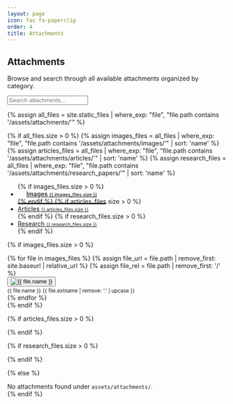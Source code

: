 ```yaml
---
layout: page
icon: fas fa-paperclip
order: 4
title: Attachments
---
```


## Attachments

Browse and search through all available attachments organized by category.

<div class="search-wrapper mb-4">
  <input id="attachment-search" type="search" placeholder="Search attachments..." class="form-control" />
</div>

{% assign all_files = site.static_files | where_exp: "file", "file.path contains '/assets/attachments/'" %}

{% if all_files.size > 0 %}
{% assign images_files = all_files | where_exp: "file", "file.path contains '/assets/attachments/images/'" | sort: 'name' %}
{% assign articles_files = all_files | where_exp: "file", "file.path contains '/assets/attachments/articles/'" | sort: 'name' %}
{% assign research_files = all_files | where_exp: "file", "file.path contains '/assets/attachments/research_papers/'" | sort: 'name' %}

<!-- Horizontal Tab Navigation -->
<div class="attachment-tabs mb-4">
  <ul class="nav nav-tabs" id="attachmentTabs" role="tablist">
    {% if images_files.size > 0 %}
    <li class="nav-item" role="presentation">
      <a class="nav-link active" id="images-tab" href="#images-content" role="tab" aria-controls="images-content" aria-selected="true">
        <i class="fas fa-image mr-2"></i>Images <span class="badge badge-secondary ml-1">{{ images_files.size }}</span>
      </a>
    </li>
    {% endif %}
    {% if articles_files.size > 0 %}
    <li class="nav-item" role="presentation">
      <a class="nav-link{% unless images_files.size > 0 %} active{% endunless %}" id="articles-tab" href="#articles-content" role="tab" aria-controls="articles-content" aria-selected="{% if images_files.size > 0 %}false{% else %}true{% endif %}">
        <i class="fas fa-file-alt mr-2"></i>Articles <span class="badge badge-secondary ml-1">{{ articles_files.size }}</span>
      </a>
    </li>
    {% endif %}
    {% if research_files.size > 0 %}
    <li class="nav-item" role="presentation">
      <a class="nav-link{% unless images_files.size > 0 or articles_files.size > 0 %} active{% endunless %}" id="research-tab" href="#research-content" role="tab" aria-controls="research-content" aria-selected="{% unless images_files.size > 0 or articles_files.size > 0 %}true{% else %}false{% endunless %}">
        <i class="fas fa-graduation-cap mr-2"></i>Research <span class="badge badge-secondary ml-1">{{ research_files.size }}</span>
      </a>
    </li>
    {% endif %}
  </ul>
</div>

<!-- Tab Content -->
<div class="tab-content" id="attachmentTabContent">
  
  {% if images_files.size > 0 %}
  <!-- Images Tab -->
  <div class="tab-pane fade show active" id="images-content" role="tabpanel" aria-labelledby="images-tab">
    <div class="row" id="images-grid">
      {% for file in images_files %}
      {% assign file_url = file.path | remove_first: site.baseurl | relative_url %}
      {% assign file_rel = file.path | remove_first: '/' %}
      <div class="col-sm-6 col-md-4 col-lg-3 mb-3">
        <div class="card attachment-item" data-search="images {{ file.name }} {{ file.extname }}" data-category="images">
          <div class="card-body p-2">
            <div class="text-center mb-2">
              <button type="button" class="btn p-0 border-0 bg-transparent" onclick="showImageModal('{{ file_rel }}', '{{ file.name }}', event)">
                <img src="{{ file_rel }}" alt="{{ file.name }}" class="img-fluid rounded attachment-thumbnail" style="max-height: 120px; object-fit: cover; cursor: pointer;" loading="lazy" />
              </button>
            </div>
            <div class="text-center">
              <small class="text-muted d-block text-truncate" title="{{ file.name }}">{{ file.name }}</small>
              <small class="text-muted">{{ file.extname | remove: '.' | upcase }}</small>
            </div>
          </div>
        </div>
      </div>
      {% endfor %}
    </div>
  </div>
  {% endif %}

  {% if articles_files.size > 0 %}
  <!-- Articles Tab -->
  <div class="tab-pane fade{% unless images_files.size > 0 %} show active{% endunless %}" id="articles-content" role="tabpanel" aria-labelledby="articles-tab">
    <div class="list-group" id="articles-list">
      {% for file in articles_files %}
      {% assign file_url = file.path | remove_first: site.baseurl | relative_url %}
      <div class="list-group-item attachment-item" data-search="articles {{ file.name }} {{ file.extname }}" data-category="articles">
        <div class="d-flex align-items-center">
          <i class="fas fa-file-pdf text-danger mr-3" style="font-size: 1.5rem;"></i>
          <div class="flex-grow-1">
            <h6 class="mb-1">
              <button type="button" class="btn btn-link text-decoration-none p-0" onclick="showPdfModal('{{ file_url }}', '{{ file.name }}', event)">{{ file.name }}</button>
            </h6>
            <small class="text-muted">{{ file.extname | remove: '.' | upcase }} file</small>
          </div>
          <div class="btn-group" role="group">
            <button type="button" class="btn btn-sm btn-outline-primary" onclick="showPdfModal('{{ file_url }}', '{{ file.name }}', event)">
              <i class="fas fa-eye mr-1"></i>Preview
            </button>
            <a href="{{ file_url }}" target="_blank" class="btn btn-sm btn-outline-secondary">
              <i class="fas fa-download mr-1"></i>Download
            </a>
          </div>
        </div>
      </div>
      {% endfor %}
    </div>
  </div>
  {% endif %}

  {% if research_files.size > 0 %}
  <!-- Research Papers Tab -->
  <div class="tab-pane fade{% unless images_files.size > 0 or articles_files.size > 0 %} show active{% endunless %}" id="research-content" role="tabpanel" aria-labelledby="research-tab">
    <div class="list-group" id="research-list">
      {% for file in research_files %}
      {% assign file_url = file.path | remove_first: site.baseurl | relative_url %}
      <div class="list-group-item attachment-item" data-search="research {{ file.name }} {{ file.extname }}" data-category="research">
        <div class="d-flex align-items-center">
          <i class="fas fa-file-pdf text-success mr-3" style="font-size: 1.5rem;"></i>
          <div class="flex-grow-1">
            <h6 class="mb-1">
              <button type="button" class="btn btn-link text-decoration-none p-0" onclick="showPdfModal('{{ file_url }}', '{{ file.name }}', event)">{{ file.name }}</button>
            </h6>
            <small class="text-muted">{{ file.extname | remove: '.' | upcase }} file</small>
          </div>
          <div class="btn-group" role="group">
            <button type="button" class="btn btn-sm btn-outline-success" onclick="showPdfModal('{{ file_url }}', '{{ file.name }}', event)">
              <i class="fas fa-eye mr-1"></i>Preview
            </button>
            <a href="{{ file_url }}" target="_blank" class="btn btn-sm btn-outline-secondary">
              <i class="fas fa-download mr-1"></i>Download
            </a>
          </div>
        </div>
      </div>
      {% endfor %}
    </div>
  </div>
  {% endif %}

</div>

{% else %}
<div class="alert alert-info" role="alert">
  <i class="fas fa-info-circle mr-2"></i>
  No attachments found under <code>assets/attachments/</code>.
</div>
{% endif %}

<!-- Image Modal -->
<div class="modal fade" id="imageModal" tabindex="-1" aria-labelledby="imageModalLabel" aria-hidden="true" style="display: none;">
  <div class="modal-dialog modal-lg modal-dialog-centered">
    <div class="modal-content">
      <div class="modal-header">
        <h5 class="modal-title" id="imageModalLabel">Image Preview</h5>
        <button type="button" class="close" data-dismiss="modal" aria-label="Close">
          <span aria-hidden="true">&times;</span>
        </button>
      </div>
      <div class="modal-body text-center">
        <div id="modalImage" class="img-fluid"></div>
      </div>
      <div class="modal-footer">
        <button id="modalImageDownload" type="button" class="btn btn-primary">
          <i class="fas fa-download mr-1"></i>Download
        </button>
        <button type="button" class="btn btn-secondary" data-dismiss="modal">Close</button>
      </div>
    </div>
  </div>
</div>

<!-- PDF Modal -->
<div class="modal fade" id="pdfModal" tabindex="-1" aria-labelledby="pdfModalLabel" aria-hidden="true" style="display: none;">
  <div class="modal-dialog modal-xl modal-dialog-centered">
    <div class="modal-content">
      <div class="modal-header">
        <h5 class="modal-title" id="pdfModalLabel">PDF Preview</h5>
        <button type="button" class="close" data-dismiss="modal" aria-label="Close">
          <span aria-hidden="true">&times;</span>
        </button>
      </div>
              <div class="modal-body p-1" style="height: 70vh;">
          <object id="modalPdf" data="" width="100%" height="100%" type="application/pdf" style="min-height: 500px;">
            <div class="p-4 text-center">
              <i class="fas fa-file-pdf text-muted mb-3" style="font-size: 3rem;"></i>
              <p class="mb-3">PDF preview unavailable in this browser.</p>
              <button id="pdfFallbackLink" type="button" class="btn btn-primary">
                <i class="fas fa-external-link-alt mr-2"></i>Open PDF in New Tab
              </button>
            </div>
          </object>
        </div>
      <div class="modal-footer">
        <button id="modalPdfDownload" type="button" class="btn btn-primary">
          <i class="fas fa-external-link-alt mr-1"></i>Open in New Tab
        </button>
        <button type="button" class="btn btn-secondary" data-dismiss="modal">Close</button>
      </div>
    </div>
  </div>
</div>

<style>
#attachmentTabContent > .tab-pane { display: none !important; }
#attachmentTabContent > .tab-pane.active.show { display: block !important; }
.attachment-tabs .nav-tabs {
  border-bottom: 2px solid var(--border-color);
}

.attachment-tabs .nav-link {
  border: none;
  border-bottom: 3px solid transparent;
  color: var(--text-muted-color);
  font-weight: 500;
  padding: 12px 20px;
}

.attachment-tabs .nav-link.active {
  background-color: transparent;
  border-bottom-color: var(--link-color);
  color: var(--text-color);
}

.attachment-tabs .nav-link:hover {
  background-color: var(--card-bg);
  border-color: transparent;
  color: var(--text-color);
}

.attachment-tabs .badge {
  background-color: var(--text-muted-color);
  font-size: 0.75em;
}

.attachment-thumbnail:hover {
  transform: scale(1.05);
  transition: transform 0.2s ease;
}

.list-group-item:hover {
  background-color: var(--card-bg);
}

@media (max-width: 768px) {
  .attachment-tabs .nav-link {
    padding: 8px 12px;
    font-size: 0.9em;
  }
  
  .btn-group .btn {
    font-size: 0.8em;
    padding: 0.25rem 0.5rem;
  }
}
</style>

<script>
document.addEventListener('DOMContentLoaded', function() {
  // Search functionality
  const searchInput = document.getElementById('attachment-search');

  // Undo theme auto-wrap for modal image (prevents bogus anchors in HTML checks)
  // Ensure modal image container has no auto-wrapped anchor
  (function sanitizeModalImageContainer(){
    var el = document.getElementById('modalImage');
    if (!el) return;
    if (el.tagName && el.tagName.toLowerCase() === 'a') {
      var href = el.getAttribute('href') || '';
      if (!href || href === '/posts/src') {
        var div = document.createElement('div');
        div.id = 'modalImage';
        div.className = 'img-fluid';
        el.replaceWith(div);
      }
    }
  })();
  
  // Vanilla JS tab switching (no Bootstrap JS dependency)
  (function initTabs() {
    var tabLinks = Array.prototype.slice.call(document.querySelectorAll('#attachmentTabs a.nav-link'));
    var panes = Array.prototype.slice.call(document.querySelectorAll('#attachmentTabContent .tab-pane'));
    if (tabLinks.length === 0 || panes.length === 0) return;

    function showPane(targetSelector) {
      var targetPane = targetSelector ? document.querySelector(targetSelector) : null;
      if (!targetPane) return;
      panes.forEach(function(p) {
        p.classList.remove('active', 'show');
      });
      targetPane.classList.add('active', 'show');
    }

    function setActiveLink(link) {
      tabLinks.forEach(function(l){
        l.classList.remove('active');
        l.setAttribute('aria-selected', 'false');
      });
      link.classList.add('active');
      link.setAttribute('aria-selected', 'true');
    }

    function activateByHash() {
      var h = window.location.hash;
      if (!h) return false;
      var link = null;
      for (var i = 0; i < tabLinks.length; i++) {
        if (tabLinks[i].getAttribute('href') === h) {
          link = tabLinks[i];
          break;
        }
      }
      if (!link) return false;
      setActiveLink(link);
      showPane(h);
      return true;
    }

    // Initialize display state based on active tab or default to first
    var activeLink = null;
    for (var i = 0; i < tabLinks.length; i++) {
      if (tabLinks[i].classList.contains('active')) {
        activeLink = tabLinks[i];
        break;
      }
    }
    if (!activeLink && tabLinks.length > 0) activeLink = tabLinks[0];
    tabLinks.forEach(function(l){
      if (l === activeLink) {
        l.classList.add('active');
        l.setAttribute('aria-selected', 'true');
      } else {
        l.classList.remove('active');
        l.setAttribute('aria-selected', 'false');
      }
    });
    // Ensure exactly one pane is visible on load (honor hash if present)
    panes.forEach(function(p){ p.classList.remove('active','show'); });
    if (!activateByHash()) {
      showPane(activeLink ? activeLink.getAttribute('href') : panes[0] ? '#' + panes[0].id : null);
    }

    // Click handlers
    tabLinks.forEach(function(link) {
      link.addEventListener('click', function(e) {
        e.preventDefault();
        e.stopPropagation();
        setActiveLink(link);
        var target = link.getAttribute('href');
        // Update the hash without scrolling
        if (history && history.replaceState) {
          history.replaceState(null, '', target);
        } else {
          window.location.hash = target;
        }
        showPane(target);
      });
    });

    // React to external hash navigation
    window.addEventListener('hashchange', activateByHash);
  })();
  
  function updateResults() {
    const raw = searchInput.value || '';
    const items = document.querySelectorAll('.attachment-item');

    // Helper: normalize text (case, underscores, hyphens, punctuation, diacritics)
    function normalizeText(s) {
      if (!s) return '';
      try { s = s.normalize('NFD').replace(/[\u0300-\u036f]/g, ''); } catch(e) {}
      return s.toLowerCase()
        .replace(/[_-]+/g, ' ')
        .replace(/[^a-z0-9\s]/g, ' ')
        .replace(/\s+/g, ' ')
        .trim();
    }

    // Tokenize into words
    function tokenize(s) {
      const n = normalizeText(s);
      return n ? n.split(' ').filter(Boolean) : [];
    }

    // Fast edit-distance <= 1 checker
    function editDistanceLTE1(a, b) {
      if (a === b) return true;
      const la = a.length, lb = b.length;
      if (Math.abs(la - lb) > 1) return false;
      let i = 0, j = 0, edits = 0;
      while (i < la && j < lb) {
        if (a[i] === b[j]) { i++; j++; continue; }
        edits++; if (edits > 1) return false;
        if (la > lb) i++; else if (lb > la) j++; else { i++; j++; }
      }
      if ((la - i) + (lb - j) > 0) edits++;
      return edits <= 1;
    }

    function isFuzzyMatch(hayWord, qWord) {
      if (!qWord) return true;
      if (hayWord.indexOf(qWord) !== -1) return true;
      if (qWord.length >= 3 && qWord.indexOf(hayWord) !== -1) return true;
      return editDistanceLTE1(hayWord, qWord);
    }

    function matches(hay, queryRaw) {
      const qTokens = tokenize(queryRaw);
      if (qTokens.length === 0) return true;
      const hTokens = tokenize(hay);
      if (hTokens.length === 0) return false;
      
      for (var i = 0; i < qTokens.length; i++) {
        var qt = qTokens[i];
        var found = false;
        for (var j = 0; j < hTokens.length; j++) {
          if (isFuzzyMatch(hTokens[j], qt)) {
            found = true;
            break;
          }
        }
        if (!found) return false;
      }
      return true;
    }

    items.forEach(function(item) {
      const hay = item.getAttribute('data-search') || '';
      const visible = matches(hay, raw);
      item.style.display = visible ? '' : 'none';
    });

    // Update tab badges with visible counts
    updateTabBadges(raw);
  }
  
  function updateTabBadges(query) {
    const categories = ['images', 'articles', 'research'];
    
    categories.forEach(function(category) {
      const tab = document.getElementById(category + '-tab');
      if (!tab) return;
      
      const items = document.querySelectorAll('.attachment-item[data-category="' + category + '"]');
      let visibleCount = 0;
      
      items.forEach(function(item) {
        if (item.style.display !== 'none') {
          visibleCount++;
        }
      });
      
      const badge = tab.querySelector('.badge');
      if (badge) {
        const totalCount = items.length;
        badge.textContent = query ? visibleCount + '/' + totalCount : totalCount;
        badge.style.opacity = query && visibleCount === 0 ? '0.5' : '1';
      }
    });
  }
  
  if (searchInput) {
    searchInput.addEventListener('input', updateResults);
  }
  
  // Modal functions - make them global
  window.showImageModal = function(src, name, ev) {
    const modal = document.getElementById('imageModal');
    const modalImage = document.getElementById('modalImage');
    const modalLabel = document.getElementById('imageModalLabel');
    const modalDownload = document.getElementById('modalImageDownload');
    
    if (modalImage) {
      modalImage.innerHTML = '';
      var imgEl = document.createElement('img');
      imgEl.src = src;
      imgEl.alt = name || '';
      imgEl.className = 'img-fluid';
      imgEl.loading = 'lazy';
      modalImage.appendChild(imgEl);
    }
    if (modalLabel) modalLabel.textContent = name;
    if (modalDownload) {
      modalDownload.onclick = function(){ window.open(src, '_blank'); };
    }
    // Show the modal (jQuery if available, else vanilla fallback)
    if (typeof $ !== 'undefined') {
      $('#imageModal').modal('show');
    } else {
      openModal('imageModal');
    }
    
    // Prevent default link behavior
    if (ev) ev.preventDefault();
  };
  
  window.showPdfModal = function(src, name, ev) {
    const modal = document.getElementById('pdfModal');
    const modalPdf = document.getElementById('modalPdf');
    const modalLabel = document.getElementById('pdfModalLabel');
    const modalDownload = document.getElementById('modalPdfDownload');
    const pdfFallbackLink = document.getElementById('pdfFallbackLink');
    
    // Set modal title and links
    if (modalLabel) modalLabel.textContent = name;
    if (modalDownload) {
      modalDownload.onclick = function(){ window.open(src, '_blank'); };
    }
    if (pdfFallbackLink) {
      pdfFallbackLink.onclick = function(){ window.open(src, '_blank'); };
    }
    
    // Set PDF source using object tag (like the working example)
    if (modalPdf) {
      modalPdf.setAttribute('data', src);
    }
    
    // Show the modal (jQuery if available, else vanilla fallback)
    if (typeof $ !== 'undefined') {
      $('#pdfModal').modal('show');
    } else {
      openModal('pdfModal');
    }
    
    // Prevent default link behavior
    if (ev) ev.preventDefault();
  };
});

// Vanilla modal fallback helpers (used when Bootstrap JS/jQuery isn't present)
function openModal(id) {
  var el = document.getElementById(id);
  if (!el) return;
  el.classList.add('show');
  el.style.display = 'block';
  el.removeAttribute('aria-hidden');
  document.body.classList.add('modal-open');
  // backdrop
  var existing = document.querySelector('.modal-backdrop[data-for="' + id + '"]');
  if (!existing) {
    var backdrop = document.createElement('div');
    backdrop.className = 'modal-backdrop fade show';
    backdrop.setAttribute('data-for', id);
    backdrop.addEventListener('click', function(){ closeModal(id); });
    document.body.appendChild(backdrop);
  }
}

function closeModal(id) {
  var el = document.getElementById(id);
  if (!el) return;
  el.classList.remove('show');
  el.style.display = 'none';
  el.setAttribute('aria-hidden', 'true');
  document.body.classList.remove('modal-open');
  var backdrop = document.querySelector('.modal-backdrop[data-for="' + id + '"]');
  if (backdrop && backdrop.parentNode) backdrop.parentNode.removeChild(backdrop);
}

// Wire up close buttons when Bootstrap JS isn't available
if (typeof $ === 'undefined') {
  document.addEventListener('click', function(e){
    var target = e.target;
    if (!target) return;
    // handle <button data-dismiss="modal"> and its child <span>
    var btn = target.closest('[data-dismiss="modal"]');
    if (btn) {
      var modal = btn.closest('.modal');
      if (modal && modal.id) {
        e.preventDefault();
        closeModal(modal.id);
      }
    }
  });
}
</script>
